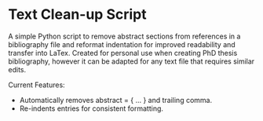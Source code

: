 # Text Clean-up Script

A simple Python script to remove abstract sections from references in a bibliography file and reformat indentation for improved readability and transfer into LaTex. Created for personal use when creating PhD thesis bibliography, however it can be adapted for any text file that requires similar edits. 

Current Features:

* Automatically removes abstract = { ... } and trailing comma. 
* Re-indents entries for consistent formatting.
